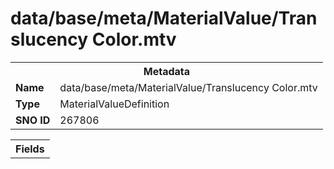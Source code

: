<h1>data/base/meta/MaterialValue/Translucency Color.mtv</h1><table><tr><th colspan="100%">Metadata</th></tr><tr><td><b>Name</b></td><td>data/base/meta/MaterialValue/Translucency Color.mtv</td></tr><tr><td><b>Type</b></td><td>MaterialValueDefinition</td></tr><tr><td><b>SNO ID</b></td><td>267806</td></tr></table>

<table><tr><th colspan="100%">Fields</th></tr></table>

